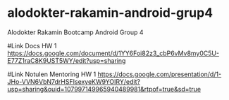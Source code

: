 # alodokter-rakamin-android-grup4
Alodokter Rakamin Bootcamp Android Group 4

#Link Docs HW 1
https://docs.google.com/document/d/1YY6Foi82z3_cbP6vMv8my0C5U-E77Z1raC8K9UST5WY/edit?usp=sharing

#Link Notulen Mentoring HW 1
https://docs.google.com/presentation/d/1-JHo-VVN6VbN7drHSFIsexyeKW9YOIRY/edit?usp=sharing&ouid=107997149965940489981&rtpof=true&sd=true
